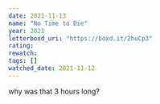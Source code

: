 ```yaml
---
date: 2021-11-13
name: "No Time to Die"
year: 2021
letterboxd_uri: "https://boxd.it/2huCp3"
rating: 
rewatch: 
tags: []
watched_date: 2021-11-12
---
```


why was that 3 hours long?
